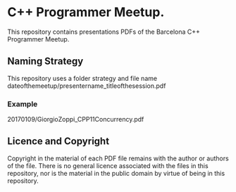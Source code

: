 # C++ Programmer Meetup.
This repository contains presentations PDFs of the Barcelona C++ Programmer Meetup.
## Naming Strategy
This repository uses a folder strategy and file name dateofthemeetup/presentername_titleofthesession.pdf
### Example
20170109/GiorgioZoppi_CPP11Concurrency.pdf


## Licence and Copyright
Copyright in the material of each PDF file remains with the author or authors of the file. There is no general licence associated with the files in this repository, nor is the material in the public domain by virtue of being in this repository.
